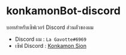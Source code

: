 # konkamonBot-discord

บอทสำหรับเซิฟเวอร์ Discord ส่วนตัวของผม

* Discord ผม : `La Gavotte#6969`
* เซิฟ Discord : [Konkamon Sion](http://discord.gg/yafBF5djRw)
